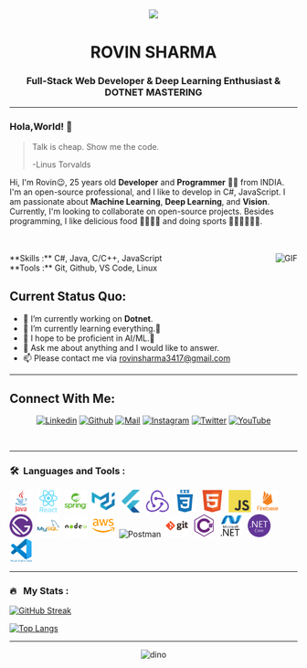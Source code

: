 <div id="header" align="center">
  <img src="https://media.giphy.com/media/M9gbBd9nbDrOTu1Mqx/giphy.gif" width="100"/>
</div>
<h1 align="center">ROVIN SHARMA</h1>
<h3 align="center">Full-Stack Web Developer<span color="blue"> & </span>Deep Learning Enthusiast <span color="blue"> & </span>DOTNET MASTERING</h3>

----

### Hola,World! 👋

> Talk is cheap. Show me the code.
>
> -Linus Torvalds

Hi, I'm Rovin😉, 25 years old **Developer** and **Programmer** 👨🏻‍ from INDIA. I'm an open-source professional, and I like to develop in C#, JavaScript. I am passionate about **Machine Learning**, **Deep Learning**, and **Vision**. Currently, I'm looking to collaborate on open-source projects. Besides programming, I like delicious food 🥗🥩🌮🍣 and doing sports 🏃⛹️‍♂️🏋🏼‍♂️.
</br>
</br>
</br>

<img align="right" alt="GIF" src="https://media.giphy.com/media/iIqmM5tTjmpOB9mpbn/giphy.gif"/>
**Skills :** C#, Java, C/C++, JavaScript
</br>
**Tools :** Git, Github, VS Code, Linux


**Current Status Quo:**
----

* 🔭 I’m currently working on **Dotnet**.
* 🌱 I’m currently learning everything.🤣
* 🤔 I hope to be proficient in AI/ML.🐧
* 💬 Ask me about anything and I would like to answer.
* 📫 Please contact me via rovinsharma3417@gmail.com
----
<h2 align="left">Connect With Me:</h2>

<div align=center>

[![Linkedin](https://img.shields.io/badge/LinkedIn-0077B5?style=for-the-badge&logo=linkedin&logoColor=white)](https://www.linkedin.com/in/rovin-sharma-880923a9/)
[![Github](https://img.shields.io/badge/GitHub-100000?style=for-the-badge&logo=github&logoColor=white)](https://github.com/rovinsharmagit)
[![Mail](https://img.shields.io/badge/Gmail-D14836?style=for-the-badge&logo=gmail&logoColor=white)](mailto:rovinsharma3417@gmail.com)
[![Instagram](https://img.shields.io/badge/Instagram-E4405F?style=for-the-badge&logo=instagram&logoColor=white)](https://www.instagram.com/rovie.e/)
[![Twitter](https://img.shields.io/badge/Twitter-1DA1F2?style=for-the-badge&logo=twitter&logoColor=white)](https://twitter.com/hustle_roger/)
[![YouTube](https://img.shields.io/badge/YouTube-FF0000?style=for-the-badge&logo=youtube&logoColor=white)](https://www.youtube.com/@rovinsharma45)
</div>
<div align=center>
<img src="https://komarev.com/ghpvc/?username=rovinsharmagit&style=flat-square&color=blue" alt=""/>
</div>

----

### 🛠 &nbsp;Languages and Tools :

<p>
<img src="https://github.com/devicons/devicon/blob/master/icons/java/java-original-wordmark.svg" title="Java" alt="Java" width="40" height="40"/>&nbsp;
<img src="https://github.com/devicons/devicon/blob/master/icons/react/react-original-wordmark.svg" title="React" alt="React" width="40" height="40"/>&nbsp;
<img src="https://github.com/devicons/devicon/blob/master/icons/spring/spring-original-wordmark.svg" title="Spring" alt="Spring" width="40" height="40"/>&nbsp;
<img src="https://github.com/devicons/devicon/blob/master/icons/materialui/materialui-original.svg" title="Material UI" alt="Material UI" width="40" height="40"/>&nbsp;
<img src="https://github.com/devicons/devicon/blob/master/icons/flutter/flutter-original.svg" title="Flutter" alt="Flutter" width="40" height="40"/>&nbsp;
<img src="https://github.com/devicons/devicon/blob/master/icons/redux/redux-original.svg" title="Redux" alt="Redux " width="40" height="40"/>&nbsp;
<img src="https://github.com/devicons/devicon/blob/master/icons/css3/css3-plain-wordmark.svg"  title="CSS3" alt="CSS" width="40" height="40"/>&nbsp;
<img src="https://github.com/devicons/devicon/blob/master/icons/html5/html5-original.svg" title="HTML5" alt="HTML" width="40" height="40"/>&nbsp;
<img src="https://github.com/devicons/devicon/blob/master/icons/javascript/javascript-original.svg" title="JavaScript" alt="JavaScript" width="40" height="40"/>&nbsp;
<img src="https://github.com/devicons/devicon/blob/master/icons/firebase/firebase-plain-wordmark.svg" title="Firebase" alt="Firebase" width="40" height="40"/>&nbsp;
<img src="https://github.com/devicons/devicon/blob/master/icons/gatsby/gatsby-original.svg" title="Gatsby"  alt="Gatsby" width="40" height="40"/>&nbsp;
<img src="https://github.com/devicons/devicon/blob/master/icons/mysql/mysql-original-wordmark.svg" title="MySQL"  alt="MySQL" width="40" height="40"/>&nbsp;
<img src="https://github.com/devicons/devicon/blob/master/icons/nodejs/nodejs-original-wordmark.svg" title="NodeJS" alt="NodeJS" width="40" height="40"/>&nbsp;
<img src="https://github.com/devicons/devicon/blob/master/icons/amazonwebservices/amazonwebservices-plain-wordmark.svg" title="AWS" alt="AWS" width="40" height="40"/>&nbsp;
<img src="https://www.vectorlogo.zone/logos/getpostman/getpostman-icon.svg" title="Postman"  alt="Postman" width="40" height="40"/>&nbsp;
<img src="https://github.com/devicons/devicon/blob/master/icons/git/git-original-wordmark.svg" title="Git" **alt="Git" width="40" height="40"/>&nbsp;
<img src="https://github.com/devicons/devicon/blob/master/icons/csharp/csharp-line.svg"  title="CSharp" **alt="C#" width="40" height="40"/>&nbsp;
<img src="https://github.com/devicons/devicon/blob/master/icons/dot-net/dot-net-original-wordmark.svg" title="Dotnet" **alt=".net" width="40" height="40"/>&nbsp
<img src ="https://github.com/devicons/devicon/blob/master/icons/dotnetcore/dotnetcore-original.svg" title="DotnetCore" **alt=".netcore" width="40" height="40"/>&nbsp
<img src = "https://github.com/devicons/devicon/blob/master/icons/vscode/vscode-original-wordmark.svg"  title="VSCode" **alt="VSCode" width="40" height="40"/>&nbsp 
</p>

----

### 🔥 &nbsp; My Stats :
[![GitHub Streak](http://github-readme-streak-stats.herokuapp.com?user=rovinsharmagit&theme=dark&background=000000)](https://git.io/streak-stats)

[![Top Langs](https://github-readme-stats.vercel.app/api/top-langs/?username=rovinsharmagit&layout=compact&theme=vision-friendly-dark)](https://github.com/anuraghazra/github-readme-stats)

----

<div align=center>

![dino](https://gitee.com/skykeyjoker/PicCloud/raw/master/img/dino.gif)
  
</div>

